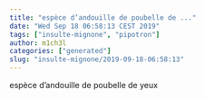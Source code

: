 ```yaml
---
title: "espèce d’andouille de poubelle de ..."
date: "Wed Sep 18 06:58:13 CEST 2019"
tags: ["insulte-mignone", "pipotron"]
author: m1ch3l
categories: ["generated"]
slug: "insulte-mignone/2019-09-18-06:58:13"
---
```


espèce d’andouille de poubelle de yeux
